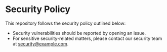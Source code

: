 # Security Policy

This repository follows the security policy outlined below:

- Security vulnerabilities should be reported by opening an issue.
- For sensitive security-related matters, please contact our security team at security@example.com.

